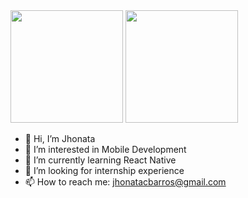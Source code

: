 
  <div align-items:center>
  <img height="180em" src="https://github-readme-stats.vercel.app/api?username=savetheforest&show_icons=true&theme=dracula&include_all_commits=true&count_private=true"/>
  <img height="180em" src="https://github-readme-stats.vercel.app/api/top-langs/?username=savetheforest&layout=compact&langs_count=7&theme=dracula"/>
  </div>

- 👋 Hi, I’m Jhonata
- 👀 I’m interested in Mobile Development
- 🌱 I’m currently learning React Native
- 💞️ I’m looking for internship experience
- 📫 How to reach me: jhonatacbarros@gmail.com

